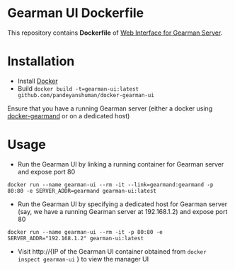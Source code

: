 # Gearman UI Dockerfile

This repository contains **Dockerfile** of [Web Interface for Gearman Server](https://github.com/gaspaio/gearmanui).

# Installation
* Install [Docker](https://www.docker.com/)
* Build `docker build -t=gearman-ui:latest github.com/pandeyanshuman/docker-gearman-ui`

Ensure that you have a running Gearman server (either a docker using [docker-gearmand](https://github.com/pandeyanshuman/docker-gearmand) or on a dedicated host)

# Usage
* Run the Gearman UI by linking a running container for Gearman server and expose port 80

``
docker run --name gearman-ui --rm -it --link=gearmand:gearmand -p 80:80 -e SERVER_ADDR=gearmand gearman-ui:latest 
``

* Run the Gearman UI by specifying a dedicated host for Gearman server (say, we have a running Gearman server at 192.168.1.2) and expose port 80

``
docker run --name gearman-ui --rm -it -p 80:80 -e SERVER_ADDR="192.168.1.2" gearman-ui:latest 
``

* Visit http://{IP of the Gearman UI container obtained from ``docker inspect gearman-ui`` } to view the manager UI
